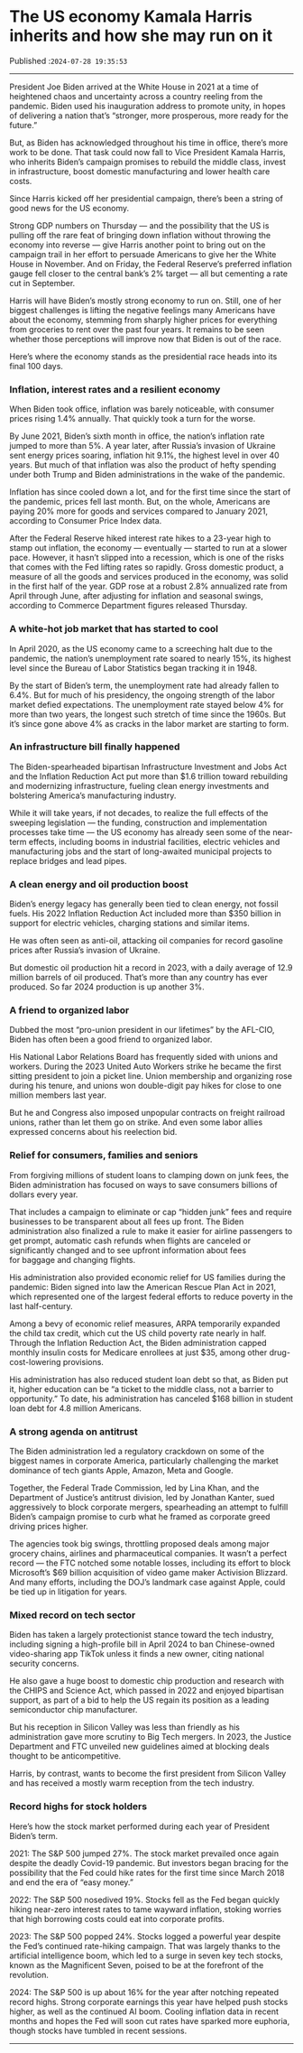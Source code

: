 # The US economy Kamala Harris inherits and how she may run on it

Published :`2024-07-28 19:35:53`

---

President Joe Biden arrived at the White House in 2021 at a time of heightened chaos and uncertainty across a country reeling from the pandemic. Biden used his inauguration address to promote unity, in hopes of delivering a nation that’s “stronger, more prosperous, more ready for the future.”

But, as Biden has acknowledged throughout his time in office, there’s more work to be done. That task could now fall to Vice President Kamala Harris, who inherits Biden’s campaign promises to rebuild the middle class, invest in infrastructure, boost domestic manufacturing and lower health care costs.

Since Harris kicked off her presidential campaign, there’s been a string of good news for the US economy.

Strong GDP numbers on Thursday — and the possibility that the US is pulling off the rare feat of bringing down inflation without throwing the economy into reverse — give Harris another point to bring out on the campaign trail in her effort to persuade Americans to give her the White House in November. And on Friday, the Federal Reserve’s preferred inflation gauge fell closer to the central bank’s 2% target — all but cementing a rate cut in September.

Harris will have Biden’s mostly strong economy to run on. Still, one of her biggest challenges is lifting the negative feelings many Americans have about the economy, stemming from sharply higher prices for everything from groceries to rent over the past four years. It remains to be seen whether those perceptions will improve now that Biden is out of the race.

Here’s where the economy stands as the presidential race heads into its final 100 days.

### Inflation, interest rates and a resilient economy

When Biden took office, inflation was barely noticeable, with consumer prices rising 1.4% annually. That quickly took a turn for the worse.

By June 2021, Biden’s sixth month in office, the nation’s inflation rate jumped to more than 5%. A year later, after Russia’s invasion of Ukraine sent energy prices soaring, inflation hit 9.1%, the highest level in over 40 years. But much of that inflation was also the product of hefty spending under both Trump and Biden administrations in the wake of the pandemic.

Inflation has since cooled down a lot, and for the first time since the start of the pandemic, prices fell last month. But, on the whole, Americans are paying 20% more for goods and services compared to January 2021, according to Consumer Price Index data.

After the Federal Reserve hiked interest rate hikes to a 23-year high to stamp out inflation, the economy — eventually — started to run at a slower pace. However, it hasn’t slipped into a recession, which is one of the risks that comes with the Fed lifting rates so rapidly. Gross domestic product, a measure of all the goods and services produced in the economy, was solid in the first half of the year. GDP rose at a robust 2.8% annualized rate from April through June, after adjusting for inflation and seasonal swings, according to Commerce Department figures released Thursday.

### A white-hot job market that has started to cool

In April 2020, as the US economy came to a screeching halt due to the pandemic, the nation’s unemployment rate soared to nearly 15%, its highest level since the Bureau of Labor Statistics began tracking it in 1948.

By the start of Biden’s term, the unemployment rate had already fallen to 6.4%. But for much of his presidency, the ongoing strength of the labor market defied expectations. The unemployment rate stayed below 4% for more than two years, the longest such stretch of time since the 1960s. But it’s since gone above 4% as cracks in the labor market are starting to form.

### An infrastructure bill finally happened

The Biden-spearheaded bipartisan Infrastructure Investment and Jobs Act and the Inflation Reduction Act put more than $1.6 trillion toward rebuilding and modernizing infrastructure, fueling clean energy investments and bolstering America’s manufacturing industry.

While it will take years, if not decades, to realize the full effects of the sweeping legislation — the funding, construction and implementation processes take time — the US economy has already seen some of the near-term effects, including booms in industrial facilities, electric vehicles and manufacturing jobs and the start of long-awaited municipal projects to replace bridges and lead pipes.

### A clean energy and oil production boost

Biden’s energy legacy has generally been tied to clean energy, not fossil fuels. His 2022 Inflation Reduction Act included more than $350 billion in support for electric vehicles, charging stations and similar items.

He was often seen as anti-oil, attacking oil companies for record gasoline prices after Russia’s invasion of Ukraine.

But domestic oil production hit a record in 2023, with a daily average of 12.9 million barrels of oil produced. That’s more than any country has ever produced. So far 2024 production is up another 3%.

### A friend to organized labor

Dubbed the most “pro-union president in our lifetimes” by the AFL-CIO, Biden has often been a good friend to organized labor.

His National Labor Relations Board has frequently sided with unions and workers. During the 2023 United Auto Workers strike he became the first sitting president to join a picket line. Union membership and organizing rose during his tenure, and unions won double-digit pay hikes for close to one million members last year.

But he and Congress also imposed unpopular contracts on freight railroad unions, rather than let them go on strike. And even some labor allies expressed concerns about his reelection bid.

### Relief for consumers, families and seniors

From forgiving millions of student loans to clamping down on junk fees, the Biden administration has focused on ways to save consumers billions of dollars every year.

That includes a campaign to eliminate or cap “hidden junk” fees and require businesses to be transparent about all fees up front. The Biden administration also finalized a rule to make it easier for airline passengers to get prompt, automatic cash refunds when flights are canceled or significantly changed and to see upfront information about fees for baggage and changing flights.

His administration also provided economic relief for US families during the pandemic: Biden signed into law the American Rescue Plan Act in 2021, which represented one of the largest federal efforts to reduce poverty in the last half-century.

Among a bevy of economic relief measures, ARPA temporarily expanded the child tax credit, which cut the US child poverty rate nearly in half. Through the Inflation Reduction Act, the Biden administration capped monthly insulin costs for Medicare enrollees at just $35, among other drug-cost-lowering provisions.

His administration has also reduced student loan debt so that, as Biden put it, higher education can be “a ticket to the middle class, not a barrier to opportunity.” To date, his administration has canceled $168 billion in student loan debt for 4.8 million Americans.

### A strong agenda on antitrust

The Biden administration led a regulatory crackdown on some of the biggest names in corporate America, particularly challenging the market dominance of tech giants Apple, Amazon, Meta and Google.

Together, the Federal Trade Commission, led by Lina Khan, and the Department of Justice’s antitrust division, led by Jonathan Kanter, sued aggressively to block corporate mergers, spearheading an attempt to fulfill Biden’s campaign promise to curb what he framed as corporate greed driving prices higher.

The agencies took big swings, throttling proposed deals among major grocery chains, airlines and pharmaceutical companies. It wasn’t a perfect record — the FTC notched some notable losses, including its effort to block Microsoft’s $69 billion acquisition of video game maker Activision Blizzard. And many efforts, including the DOJ’s landmark case against Apple, could be tied up in litigation for years.

### Mixed record on tech sector

Biden has taken a largely protectionist stance toward the tech industry, including signing a high-profile bill in April 2024 to ban Chinese-owned video-sharing app TikTok unless it finds a new owner, citing national security concerns.

He also gave a huge boost to domestic chip production and research with the CHIPS and Science Act, which passed in 2022 and enjoyed bipartisan support, as part of a bid to help the US regain its position as a leading semiconductor chip manufacturer.

But his reception in Silicon Valley was less than friendly as his administration gave more scrutiny to Big Tech mergers. In 2023, the Justice Department and FTC unveiled new guidelines aimed at blocking deals thought to be anticompetitive.

Harris, by contrast, wants to become the first president from Silicon Valley and has received a mostly warm reception from the tech industry.

### Record highs for stock holders

Here’s how the stock market performed during each year of President Biden’s term.

2021: The S&P 500 jumped 27%. The stock market prevailed once again despite the deadly Covid-19 pandemic. But investors began bracing for the possibility that the Fed could hike rates for the first time since March 2018 and end the era of “easy money.”

2022: The S&P 500 nosedived 19%. Stocks fell as the Fed began quickly hiking near-zero interest rates to tame wayward inflation, stoking worries that high borrowing costs could eat into corporate profits.

2023: The S&P 500 popped 24%. Stocks logged a powerful year despite the Fed’s continued rate-hiking campaign. That was largely thanks to the artificial intelligence boom, which led to a surge in seven key tech stocks, known as the Magnificent Seven, poised to be at the forefront of the revolution.

2024: The S&P 500 is up about 16% for the year after notching repeated record highs. Strong corporate earnings this year have helped push stocks higher, as well as the continued AI boom. Cooling inflation data in recent months and hopes the Fed will soon cut rates have sparked more euphoria, though stocks have tumbled in recent sessions.

---

